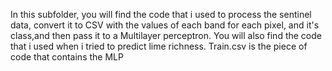 In this subfolder, you will find the code that i used to process the sentinel data, convert it to CSV with the values of each band for each pixel, and it's class,and then pass it to a Multilayer perceptron. 
You will also find the code that i used when i tried to predict lime richness.
Train.csv is the piece of code that contains the MLP
